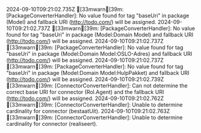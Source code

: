 2024-09-10T09:21:02.735Z [33mwarn[39m: [PackageConverterHandler]: No value found for tag "baseUri" in package (Model) and fallback URI (http://todo.com/) will be assigned.
2024-09-10T09:21:02.737Z [33mwarn[39m: [PackageConverterHandler]: No value found for tag "baseUri" in package (Model:Domain Model) and fallback URI (http://todo.com/) will be assigned.
2024-09-10T09:21:02.737Z [33mwarn[39m: [PackageConverterHandler]: No value found for tag "baseUri" in package (Model:Domain Model:OSLO-Adres) and fallback URI (http://todo.com/) will be assigned.
2024-09-10T09:21:02.737Z [33mwarn[39m: [PackageConverterHandler]: No value found for tag "baseUri" in package (Model:Domain Model:HulpPakket) and fallback URI (http://todo.com/) will be assigned.
2024-09-10T09:21:02.739Z [33mwarn[39m: [ConnectorConverterHandler]: Can not determine the correct base URI for connector (Rol.Agent) and the fallback URI (http://todo.com/) will be assigned.
2024-09-10T09:21:02.762Z [33mwarn[39m: [ConnectorConverterHandler]: Unable to determine cardinality for connector (bestaatUit).
2024-09-10T09:21:02.763Z [33mwarn[39m: [ConnectorConverterHandler]: Unable to determine cardinality for connector (realiseert).
